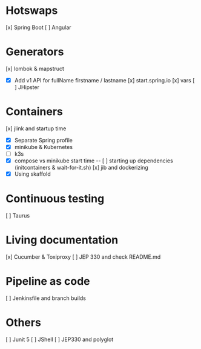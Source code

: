 # Hotswaps
[x] Spring Boot
[ ] Angular

# Generators
[x] lombok & mapstruct
- [x] Add v1 API for fullName firstname / lastname
[x] start.spring.io
[x] vars
[ ] JHipster

# Containers
[x] jlink and startup time
- [x] Separate Spring profile
- [x] minikube & Kubernetes
- [ ] k3s
- [x] compose vs minikube start time
-- [ ] starting up dependencies (initcontainers & wait-for-it.sh)
[x] jib and dockerizing
- [x] Using skaffold

# Continuous testing
[ ] Taurus

# Living documentation
[x] Cucumber & Toxiproxy
[ ] JEP 330 and check README.md

# Pipeline as code
[ ] Jenkinsfile and branch builds

# Others
[ ] Junit 5
[ ] JShell
[ ] JEP330 and polyglot